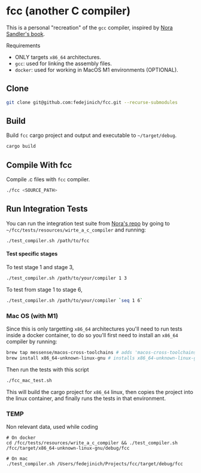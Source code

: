 # fcc (another C compiler)

This is a personal "recreation" of the `gcc` compiler, inspired by [Nora Sandler's book](https://norasandler.com/2022/03/29/Write-a-C-Compiler-the-Book.html).

Requirements
- ONLY targets `x86_64` architectures.
- `gcc`: used for linking the assembly files.
- `docker`: used for working in MacOS M1 environments (OPTIONAL).

## Clone

```bash
git clone git@github.com:fedejinich/fcc.git --recurse-submodules
```

## Build

Build `fcc` cargo project and output and executable to `~/target/debug`.

```bash
cargo build
```

## Compile With fcc

Compile .c files with `fcc` compiler.

```bash 
./fcc <SOURCE_PATH>
```

## Run Integration Tests 

You can run the integration test suite from [Nora's repo](https://github.com/nlsandler/write_a_c_compiler) by going to `~/fcc/tests/resources/wirte_a_c_compiler` and running:

```
./test_compiler.sh /path/to/fcc
```

#### Test specific stages

To test stage 1 and stage 3,

```bash
./test_compiler.sh /path/to/your/compiler 1 3
```

To test from stage 1 to stage 6,

```bash
./test_compiler.sh /path/to/your/compiler `seq 1 6`
```

### Mac OS (with M1)

Since this is only targetting `x86_64` architectures you'll need to run tests inside a docker container, to do so you'll first need to install an `x86_64` compiler by running:

```bash
brew tap messense/macos-cross-toolchains # adds 'macos-cross-toolchains'
brew install x86_64-unknown-linux-gnu # installs x86_64-unknown-linux-gnu toolchain
```

Then run the tests with this script

```bash
./fcc_mac_test.sh
```

This will build the cargo project for `x86_64` linux, then copies the project into the linux container, and finally runs the tests in that environment.



### TEMP

Non relevant data, used while coding

```
# On docker
cd /fcc/tests/resources/write_a_c_compiler && ./test_compiler.sh /fcc/target/x86_64-unknown-linux-gnu/debug/fcc

# On mac 
./test_compiler.sh /Users/fedejinich/Projects/fcc/target/debug/fcc
```